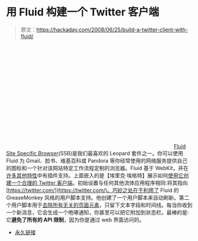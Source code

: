# 用 Fluid 构建一个 Twitter 客户端

> 原文：<https://hackaday.com/2008/06/25/build-a-twitter-client-with-fluid/>

<object width="450" height="281"><param name="allowfullscreen" value="true"><param name="allowscriptaccess" value="always"><param name="movie" value="http://www.vimeo.com/moogaloop.swf?clip_id=1220895&amp;server=www.vimeo.com&amp;show_title=0&amp;show_byline=0&amp;show_portrait=0&amp;color=000000&amp;fullscreen=1"></object>
[Fluid Site Specific Browser](http://fluidapp.com/)(SSB)是我们最喜欢的 Leopard 套件之一。你可以使用 Fluid 为 Gmail、脸书、维基百科或 Pandora 等你经常使用的网络服务提供自己的图标和一个针对该网站特定工作流程定制的浏览器。Fluid 基于 WebKit，并在[许多其他特性](http://fluidapp.com/features/)中有插件支持。上面嵌入的是【埃里克·埃格特】展示如何[使用它创建一个合理的 Twitter 客户端](http://www.vimeo.com/1220895)。初始设置与任何其他流体应用程序相同:将其指向[https://twitter.com/](https://twitter.com/)。巧妙之处在于利用了 Fluid 的 GreaseMonkey 风格的用户脚本支持。他创建了一个用户脚本来自动刷新。第二个用户脚本用于[去除所有无关的页面元素](http://userscripts.org/scripts/show/29007)，只留下文本字段和时间线。每当你收到一个新消息，它会生成一个咆哮通知，你甚至可以把它附加到状态栏。最棒的是:它**避免了所有的 API 限制**，因为你是通过 web 界面访问的。

*   [永久链接](http://www.vimeo.com/1220895)